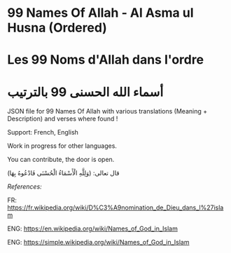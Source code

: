 # 99 Names Of Allah - Al Asma ul Husna (Ordered)
# Les 99 Noms d'Allah dans l'ordre
# أسماء الله الحسنى 99 بالترتيب

JSON file for 99 Names Of Allah with various translations (Meaning + Description) and verses where found !

Support: French, English

Work in progress for other languages.

You can contribute, the door is open.

قال تعالى: (وَلِلَّهِ الْأَسْمَاءُ الْحُسْنَى فَادْعُوهُ بِهَا)



_References:_

FR: https://fr.wikipedia.org/wiki/D%C3%A9nomination_de_Dieu_dans_l%27islam

ENG: https://en.wikipedia.org/wiki/Names_of_God_in_Islam

ENG: https://simple.wikipedia.org/wiki/Names_of_God_in_Islam
